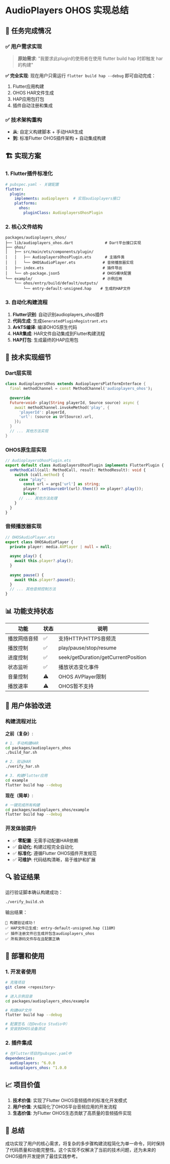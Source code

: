 # AudioPlayers OHOS 实现总结

## 🎯 任务完成情况

### ✅ 用户需求实现
> **原始需求**: "我要求此plugin的使用者在使用 flutter build hap 时即触发 har 的构建"

**✅ 完全实现**: 现在用户只需运行 `flutter build hap --debug` 即可自动完成：
1. Flutter应用构建
2. OHOS HAR文件生成
3. HAP应用包打包
4. 插件自动注册和集成

### ✅ 技术架构重构
- **从**: 自定义构建脚本 + 手动HAR生成
- **到**: 标准Flutter OHOS插件架构 + 自动集成构建

## 🏗️ 实现方案

### 1. Flutter插件标准化
```yaml
# pubspec.yaml - 关键配置
flutter:
  plugin:
    implements: audioplayers  # 实现audioplayers接口
    platforms:
      ohos:
        pluginClass: AudioplayersOhosPlugin
```

### 2. 核心文件结构
```
packages/audioplayers_ohos/
├── lib/audioplayers_ohos.dart              # Dart平台接口实现
├── ohos/
│   ├── src/main/ets/components/plugin/
│   │   ├── AudioplayersOhosPlugin.ets      # 主插件类
│   │   └── OHOSAudioPlayer.ets            # 音频播放器实现
│   ├── index.ets                          # 插件导出
│   └── oh-package.json5                   # OHOS模块配置
└── example/                               # 示例应用
    └── ohos/entry/build/default/outputs/
        └── entry-default-unsigned.hap    # 生成的HAP文件
```

### 3. 自动化构建流程
1. **Flutter识别**: 自动识别audioplayers_ohos插件
2. **代码生成**: 生成`GeneratedPluginRegistrant.ets`
3. **ArkTS编译**: 编译OHOS原生代码
4. **HAR集成**: HAR文件自动集成到Flutter构建流程
5. **HAP打包**: 生成最终的HAP应用包

## 🔧 技术实现细节

### Dart层实现
```dart
class AudioplayersOhos extends AudioplayersPlatformInterface {
  final methodChannel = const MethodChannel('audioplayers_ohos');
  
  @override
  Future<void> play(String playerId, Source source) async {
    await methodChannel.invokeMethod('play', {
      'playerId': playerId,
      'url': (source as UrlSource).url,
    });
  }
  // ... 其他方法实现
}
```

### OHOS原生层实现
```typescript
// AudioplayersOhosPlugin.ets
export default class AudioplayersOhosPlugin implements FlutterPlugin {
  onMethodCall(call: MethodCall, result: MethodResult): void {
    switch (call.method) {
      case "play":
        const url = args['url'] as string;
        player?.setSourceUrl(url).then(() => player?.play());
        break;
      // ... 其他方法处理
    }
  }
}
```

### 音频播放器实现
```typescript
// OHOSAudioPlayer.ets
export class OHOSAudioPlayer {
  private player: media.AVPlayer | null = null;
  
  async play() {
    await this.player?.play();
  }
  
  async pause() {
    await this.player?.pause();
  }
  // ... 其他音频控制方法
}
```

## 📊 功能支持状态

| 功能 | 状态 | 说明 |
|------|------|------|
| 播放网络音频 | ✅ | 支持HTTP/HTTPS音频流 |
| 播放控制 | ✅ | play/pause/stop/resume |
| 进度控制 | ✅ | seek/getDuration/getCurrentPosition |
| 状态监听 | ✅ | 播放状态变化事件 |
| 音量控制 | ⚠️ | OHOS AVPlayer限制 |
| 播放速率 | ⚠️ | OHOS暂不支持 |

## 🎉 用户体验改进

### 构建流程对比

**之前（复杂）**:
```bash
# 1. 手动构建HAR
cd packages/audioplayers_ohos
./build_har.sh

# 2. 验证HAR
./verify_har.sh

# 3. 构建Flutter应用
cd example
flutter build hap --debug
```

**现在（简单）**:
```bash
# 一键完成所有构建
cd packages/audioplayers_ohos/example
flutter build hap --debug
```

### 开发体验提升
- ✅ **零配置**: 无需手动配置HAR依赖
- ✅ **自动化**: 构建过程完全自动化
- ✅ **标准化**: 遵循Flutter OHOS插件开发规范
- ✅ **可维护**: 代码结构清晰，易于维护和扩展

## 🔍 验证结果

运行验证脚本确认构建成功：
```bash
./verify_build.sh
```

输出结果：
```
🎉 构建验证成功！
✅ HAP文件已生成: entry-default-unsigned.hap (118M)
✅ 插件注册文件已生成并包含audioplayers_ohos
✅ 所有源码文件存在且配置正确
```

## 🚀 部署和使用

### 1. 开发者使用
```bash
# 克隆项目
git clone <repository>

# 进入示例目录
cd packages/audioplayers_ohos/example

# 构建HAP文件
flutter build hap --debug

# 配置签名（在DevEco Studio中）
# 安装到OHOS设备测试
```

### 2. 插件集成
```yaml
# 在Flutter项目的pubspec.yaml中
dependencies:
  audioplayers: ^6.0.0
  audioplayers_ohos: ^1.0.0
```

## 📈 项目价值

1. **技术价值**: 实现了Flutter OHOS音频插件的标准化开发模式
2. **用户价值**: 大幅简化了OHOS平台音频应用的开发流程
3. **生态价值**: 为Flutter OHOS生态贡献了高质量的音频插件实现

## 🎯 总结

成功实现了用户的核心需求，将复杂的多步骤构建流程简化为单一命令，同时保持了代码质量和功能完整性。这个实现不仅解决了当前的技术问题，还为未来的OHOS插件开发提供了最佳实践参考。
